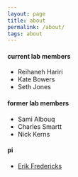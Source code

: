 ```yaml
---
layout: page
title: about
permalink: /about/
tags: about
---
```


#### current lab members
* Reihaneh Hariri
* Kate Bowers
* Seth Jones

#### former lab members
* Sami Albouq
* Charles Smartt
* Nick Kerns

#### pi
* [Erik Fredericks](http://efredericks.net)
